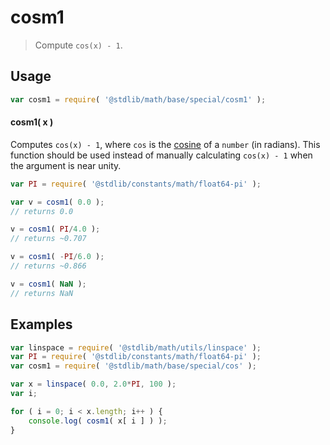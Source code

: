 # cosm1

> Compute `cos(x) - 1`.

<section class="usage">

## Usage

```javascript
var cosm1 = require( '@stdlib/math/base/special/cosm1' );
```

#### cosm1( x )

Computes `cos(x) - 1`, where `cos` is the [cosine][@stdlib/math/base/special/cos] of a `number` (in radians). This function should be used instead of manually calculating `cos(x) - 1` when the argument is near unity.

```javascript
var PI = require( '@stdlib/constants/math/float64-pi' );

var v = cosm1( 0.0 );
// returns 0.0

v = cosm1( PI/4.0 );
// returns ~0.707

v = cosm1( -PI/6.0 );
// returns ~0.866

v = cosm1( NaN );
// returns NaN
```

</section>

<!-- /.usage -->

<section class="examples">

## Examples

<!-- eslint no-undef: "error" -->

```javascript
var linspace = require( '@stdlib/math/utils/linspace' );
var PI = require( '@stdlib/constants/math/float64-pi' );
var cosm1 = require( '@stdlib/math/base/special/cos' );

var x = linspace( 0.0, 2.0*PI, 100 );
var i;

for ( i = 0; i < x.length; i++ ) {
    console.log( cosm1( x[ i ] ) );
}
```

</section>

<!-- /.examples -->

<section class="links">

[@stdlib/math/base/special/cos]: https://github.com/stdlib-js/stdlib

</section>

<!-- /.links -->
